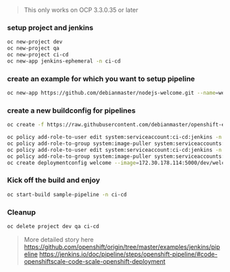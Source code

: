 > This only works on OCP 3.3.0.35 or later


### setup project and jenkins
```sh
oc new-project dev
oc new-project qa
oc new-project ci-cd
oc new-app jenkins-ephemeral -n ci-cd
```
### create an example for which you want to setup pipeline
```sh
oc new-app https://github.com/debianmaster/nodejs-welcome.git --name=welcome -n dev
```

###  create a new buildconfig for pipelines 

```sh
oc create -f https://raw.githubusercontent.com/debianmaster/openshift-examples/master/pipeline-example/sample-pipeline -n ci-cd
```


```sh
oc policy add-role-to-user edit system:serviceaccount:ci-cd:jenkins -n dev
oc policy add-role-to-group system:image-puller system:serviceaccounts:ci-cd -n dev
oc policy add-role-to-user edit system:serviceaccount:ci-cd:jenkins -n qa
oc policy add-role-to-group system:image-puller system:serviceaccounts:ci-cd -n qa
oc create deploymentconfig welcome --image=172.30.178.114:5000/dev/welcome:promoteToQA -n qa
```


### Kick off the build and enjoy
```sh
oc start-build sample-pipeline -n ci-cd
```


### Cleanup
```sh
oc delete project dev qa ci-cd
```
>  More detailed story here
https://github.com/openshift/origin/tree/master/examples/jenkins/pipeline
https://jenkins.io/doc/pipeline/steps/openshift-pipeline/#code-openshiftscale-code-scale-openshift-deployment


